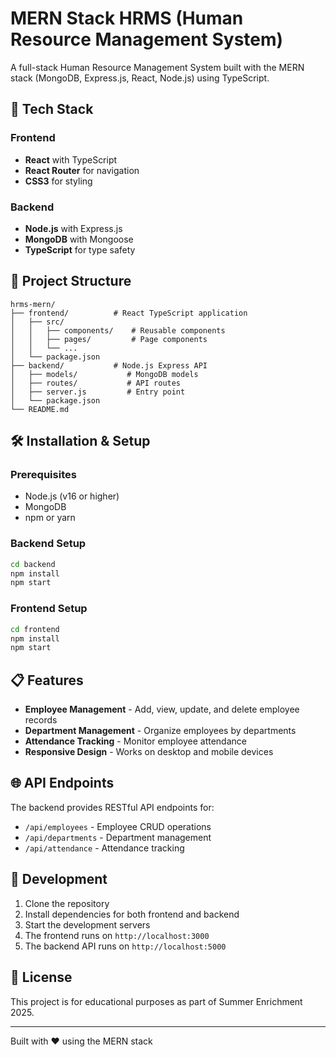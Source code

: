 # MERN Stack HRMS (Human Resource Management System)

A full-stack Human Resource Management System built with the MERN stack (MongoDB, Express.js, React, Node.js) using TypeScript.

## 🚀 Tech Stack

### Frontend
- **React** with TypeScript
- **React Router** for navigation
- **CSS3** for styling

### Backend
- **Node.js** with Express.js
- **MongoDB** with Mongoose
- **TypeScript** for type safety

## 📁 Project Structure

```
hrms-mern/
├── frontend/          # React TypeScript application
│   ├── src/
│   │   ├── components/    # Reusable components
│   │   ├── pages/         # Page components
│   │   └── ...
│   └── package.json
├── backend/           # Node.js Express API
│   ├── models/           # MongoDB models
│   ├── routes/           # API routes
│   ├── server.js         # Entry point
│   └── package.json
└── README.md
```

## 🛠️ Installation & Setup

### Prerequisites
- Node.js (v16 or higher)
- MongoDB
- npm or yarn

### Backend Setup
```bash
cd backend
npm install
npm start
```

### Frontend Setup
```bash
cd frontend
npm install
npm start
```

## 📋 Features

- **Employee Management** - Add, view, update, and delete employee records
- **Department Management** - Organize employees by departments
- **Attendance Tracking** - Monitor employee attendance
- **Responsive Design** - Works on desktop and mobile devices

## 🌐 API Endpoints

The backend provides RESTful API endpoints for:
- `/api/employees` - Employee CRUD operations
- `/api/departments` - Department management
- `/api/attendance` - Attendance tracking

## 🚀 Development

1. Clone the repository
2. Install dependencies for both frontend and backend
3. Start the development servers
4. The frontend runs on `http://localhost:3000`
5. The backend API runs on `http://localhost:5000`

## 📝 License

This project is for educational purposes as part of Summer Enrichment 2025.

---

Built with ❤️ using the MERN stack